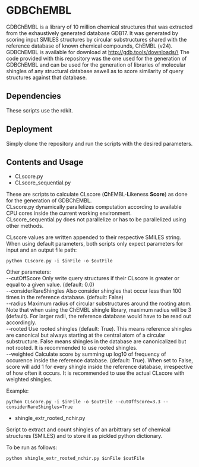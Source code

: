 # GDBChEMBL

GDBChEMBL is a library of 10 million chemical structures that was extracted from the exhaustively generated database GDB17.
It was generated by scoring input SMILES structures by circular substructures shared with the reference database of known chemical compounds, ChEMBL (v24).\
GDBChEMBL is available for download at http://gdb.tools/downloads/\
The code provided with this repository was the one used for the generation of GDBChEMBL and can be used for the generation of libraries of molecular shingles of any structural database aswell as to score similarity of query structures against that database.

## Dependencies
These scripts use the rdkit.

## Deployment
Simply clone the repository and run the scripts with the desired parameters.

## Contents and Usage
* CLscore.py
* CLscore_sequential.py

These are scripts to calculate CLscore (**C**hEMBL-**L**ikeness **Score**) as done for the generation of GDBChEMBL.\
CLscore.py dynamically parallelizes computation according to available CPU cores inside the current working environment.\
CLscore_sequential.py does not parallelize or has to be parallelized using other methods.

CLscore values are written appended to their respective SMILES string.\
When using default parameters, both scripts only expect parameters for input and an output file path:
```
python CLscore.py -i $inFile -o $outFile
```

Other parameters:\
--cutOffScore	Only write query structures if their CLscore is greater or equal to a given value. (default: 0.0)\
--considerRareShingles	Also consider shingles that occur less than 100 times in the reference database. (default: False)\
--radius		Maximum radius of circular substructures around the rooting atom. Note that when using the ChEMBL shingle library, maximum radius will be 3 (default). For larger radii, the reference database would have to be read out accordingly.\
--rooted		Use rooted shingles (default: True). This means reference shingles are canonical but always starting at the central atom of a circular substructure. False means shingles in the database are canonicalized but not rooted. It is recommended to use rooted shingles.\
--weighted	Calculate score by summing up log10 of frequency of occurence inside the reference database. (default: True). When set to False, score will add 1 for every shingle inside the reference database, irrespective of how often it occurs. It is recommended to use the actual CLscore with weighted shingles.

Example:
```
python CLscore.py -i $inFile -o $outFile --cutOffScore=3.3 --considerRareShingles=True
```

* shingle_extr_rooted_nchir.py

Script to extract and count shingles of an arbittrary set of chemical structures (SMILES) and to store it as pickled python dictionary.

To be run as follows:
```
python shingle_extr_rooted_nchir.py $inFile $outFile
```
